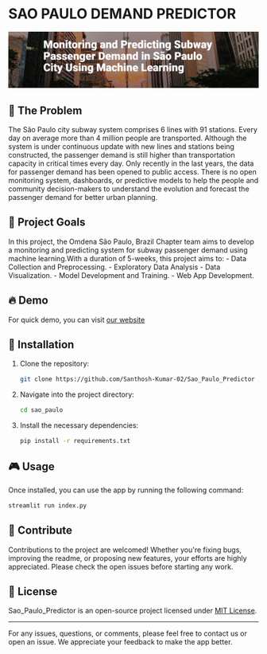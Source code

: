 # SAO PAULO DEMAND PREDICTOR

<p align="center">
<a href=""><img src= "sao.png" alt="sao_paulo_pre" width="800px"></a>
</p>

## 🔨 The Problem

The São Paulo city subway system comprises 6 lines with 91 stations. Every day on average more than 4 million people are transported. Although the system is under continuous update with new lines and stations being constructed, the passenger demand is still higher than transportation capacity in critical times every day. Only recently in the last years, the data for passenger demand has been opened to public access. There is no open monitoring system, dashboards, or predictive models to help the people and community decision-makers to understand the evolution and forecast the passenger demand for better urban planning.

## 🔗 Project Goals

In this project, the Omdena São Paulo, Brazil Chapter team aims to develop a monitoring and predicting system for subway passenger demand using machine learning.With a duration of 5-weeks, this project aims to: - Data Collection and Preprocessing. - Exploratory Data Analysis - Data Visualization. - Model Development and Training. - Web App Development.

## 🔥 Demo

For quick demo, you can visit [our website](https://demogpt.io)

## 🔧 Installation

1. Clone the repository:
    ```sh
    git clone https://github.com/Santhosh-Kumar-02/Sao_Paulo_Predictor
    ```
2. Navigate into the project directory:
    ```sh
    cd sao_paulo
    ```
3. Install the necessary dependencies: 
    ```sh
    pip install -r requirements.txt
    ```

## 🎮 Usage

Once installed, you can use the app by running the following command:

```sh
streamlit run index.py
```

## 🤝 Contribute

Contributions to the  project are welcomed! Whether you're fixing bugs, improving the readme, or proposing new features, your efforts are highly appreciated. Please check the open issues before starting any work.


## 📜 License

Sao_Paulo_Predictor is an open-source project licensed under [MIT License](LICENSE).

---

For any issues, questions, or comments, please feel free to contact us or open an issue. We appreciate your feedback to make the app better.



